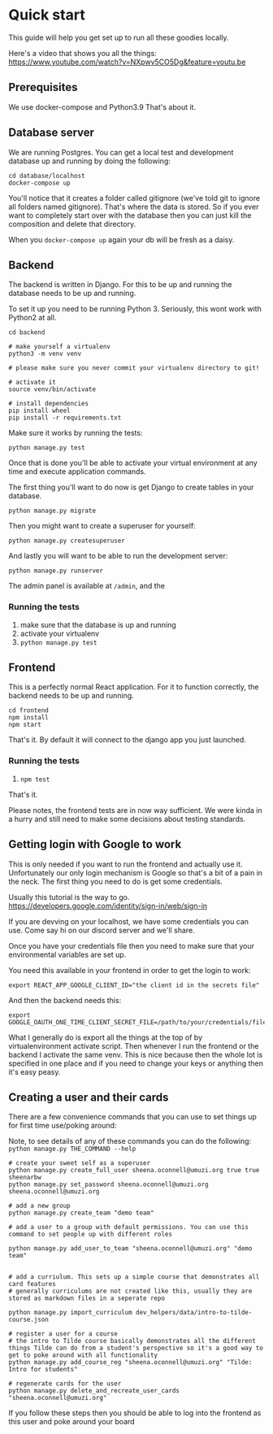 # Quick start

This guide will help you get set up to run all these goodies locally.

Here's a video that shows you all the things: https://www.youtube.com/watch?v=NXpwv5CO5Dg&feature=youtu.be

## Prerequisites

We use docker-compose and Python3.9 That's about it.

## Database server

We are running Postgres. You can get a local test and development database up and running by doing the following:

```
cd database/localhost
docker-compose up
```

You'll notice that it creates a folder called gitignore (we've told git to ignore all folders named gitignore). That's where the data is stored. So if you ever want to completely start over with the database then you can just kill the composition and delete that directory.

When you `docker-compose up` again your db will be fresh as a daisy.

## Backend

The backend is written in Django. For this to be up and running the database needs to be up and running.

To set it up you need to be running Python 3. Seriously, this wont work with Python2 at all.

```
cd backend

# make yourself a virtualenv
python3 -m venv venv

# please make sure you never commit your virtualenv directory to git!

# activate it
source venv/bin/activate

# install dependencies
pip install wheel
pip install -r requirements.txt
```

Make sure it works by running the tests:

```
python manage.py test
```

Once that is done you'll be able to activate your virtual environment at any time and execute application commands.

The first thing you'll want to do now is get Django to create tables in your database.

```
python manage.py migrate
```

Then you might want to create a superuser for yourself:

```
python manage.py createsuperuser
```

And lastly you will want to be able to run the development server:

```
python manage.py runserver
```

The admin panel is available at `/admin`, and the

### Running the tests

1. make sure that the database is up and running
2. activate your virtualenv
3. `python manage.py test`

## Frontend

This is a perfectly normal React application. For it to function correctly, the backend needs to be up and running.

```
cd frontend
npm install
npm start
```

That's it. By default it will connect to the django app you just launched.

### Running the tests

1. `npm test`

That's it.

Please notes, the frontend tests are in now way sufficient. We were kinda in a hurry and still need to make some decisions about testing standards.

## Getting login with Google to work

This is only needed if you want to run the frontend and actually use it. Unfortunately our only login mechanism is Google so that's a bit of a pain in the neck. The first thing you need to do is get some credentials.

Usually this tutorial is the way to go.
https://developers.google.com/identity/sign-in/web/sign-in

If you are devving on your localhost, we have some credentials you can use. Come say hi on our discord server and we'll share.

Once you have your credentials file then you need to make sure that your environmental variables are set up.

You need this available in your frontend in order to get the login to work:

```
export REACT_APP_GOOGLE_CLIENT_ID="the client id in the secrets file"
```

And then the backend needs this:

```
export GOOGLE_OAUTH_ONE_TIME_CLIENT_SECRET_FILE=/path/to/your/credentials/file
```

What I generally do is export all the things at the top of by virtualenvironment activate script. Then whenever I run the frontend or the backend I activate the same venv. This is nice because then the whole lot is specified in one place and if you need to change your keys or anything then it's easy peasy.

## Creating a user and their cards

There are a few convenience commands that you can use to set things up for first time use/poking around:

Note, to see details of any of these commands you can do the following: `python manage.py THE_COMMAND --help`

```
# create your sweet self as a superuser
python manage.py create_full_user sheena.oconnell@umuzi.org true true sheenarbw
python manage.py set_password sheena.oconnell@umuzi.org sheena.oconnell@umuzi.org

# add a new group
python manage.py create_team "demo team"

# add a user to a group with default permissions. You can use this command to set people up with different roles

python manage.py add_user_to_team "sheena.oconnell@umuzi.org" "demo team"


# add a curriulum. This sets up a simple course that demonstrates all card features
# generally curriculums are not created like this, usually they are stored as markdown files in a seperate repo

python manage.py import_curriculum dev_helpers/data/intro-to-tilde-course.json

# register a user for a course
# the intro to Tilde course basically demonstrates all the different things Tilde can do from a student's perspective so it's a good way to get to poke around with all functionality
python manage.py add_course_reg "sheena.oconnell@umuzi.org" "Tilde: Intro for students"

# regenerate cards for the user
python manage.py delete_and_recreate_user_cards "sheena.oconnell@umuzi.org"
```

If you follow these steps then you should be able to log into the frontend as this user and poke around your board
